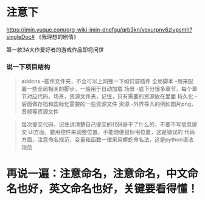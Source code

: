 # 注意下

https://imin.yuque.com/org-wiki-imin-dnefgu/qrb3kn/vexurpnv6zlvpsmh?singleDoc# 《我理想的剧情》

第一款3A大作爱好者的游戏作品即将问世

### 说一下项目结构
> addons -插件文件夹，不会可以上网搜一下如何装插件
> 全局脚本 -用来配置一些全局相关的脚步，一般用于自动加载
> 场景 -底下分很多章节，每个章节对应代码，场景，资源文件夹，记住，只有需要的资源放在里面
> 持久化 -后面做存档和国际化需要的一些资源文件
> 资源 -外界导入的例如图片png，音频等资源文件

> 每次提交代码，记住讲清楚自己提交的代码是干了什么的，不要不写信息提交
> UI方面，要用控件来调整位置，不能随便鼠标甩位置，这是错误的
> 代码方面，注意命名规范，变量和函数一律采用蟒蛇命名法，这是python语法规范

# 再说一遍：注意命名，注意命名，中文命名也好，英文命名也好，关键要看得懂！
